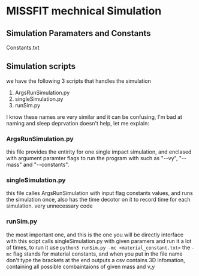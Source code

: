 # MISSFIT mechnical Simulation

## Simulation Paramaters and Constants
Constants.txt


## Simulation scripts
we have the following 3 scripts that handles the simulation
1. ArgsRunSimulation.py
2. singleSimulation.py
3. runSim.py

I know these names are very similar and it can be confusing, I'm bad at naming and sleep deprvation doesn't help, let me explain:

### ArgsRunSimulation.py
this file provides the entirity for one single impact simulation, and enclased with argument paramter flags to run the program with such as "--vy", "--mass" and "--constants". 

### singleSimulation.py
this file calles ArgsRunSimulation with input flag constants values, and runs the simulation once, also has the time decotor on it to record time for each simulation.
very unnecessary code

### runSim.py
the most important one, and this is the one you will be directly interface with this scipt calls singleSimulation.py with given paramers and run it a lot of times, to run it use
`python3 runSim.py -mc <material_constant.txt>`
the `-mc` flag stands for material constants, and when you put in the file name don't type the brackets
at the end outputs a csv contains 3D infomation, containing all possible combaintaions of given mass and v_y 
